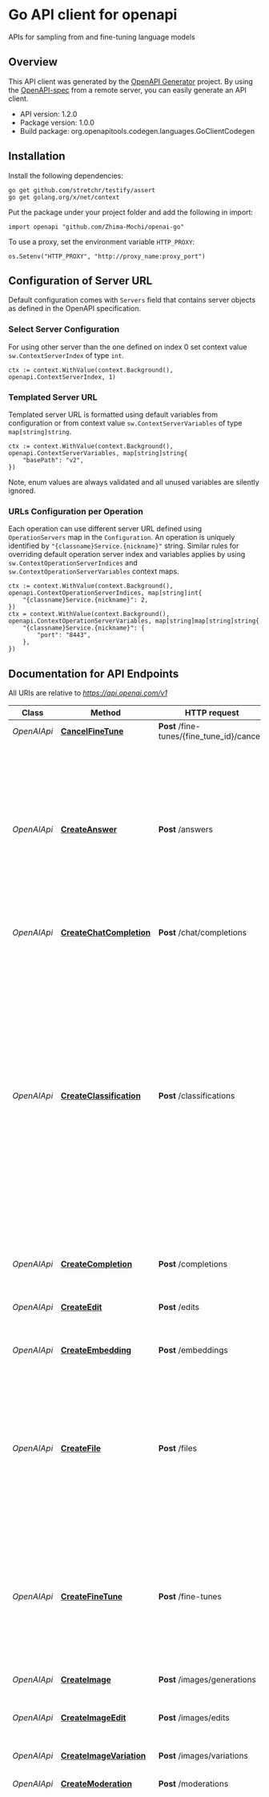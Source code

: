 # Go API client for openapi

APIs for sampling from and fine-tuning language models

## Overview
This API client was generated by the [OpenAPI Generator](https://openapi-generator.tech) project.  By using the [OpenAPI-spec](https://www.openapis.org/) from a remote server, you can easily generate an API client.

- API version: 1.2.0
- Package version: 1.0.0
- Build package: org.openapitools.codegen.languages.GoClientCodegen

## Installation

Install the following dependencies:

```shell
go get github.com/stretchr/testify/assert
go get golang.org/x/net/context
```

Put the package under your project folder and add the following in import:

```golang
import openapi "github.com/Zhima-Mochi/openai-go"
```

To use a proxy, set the environment variable `HTTP_PROXY`:

```golang
os.Setenv("HTTP_PROXY", "http://proxy_name:proxy_port")
```

## Configuration of Server URL

Default configuration comes with `Servers` field that contains server objects as defined in the OpenAPI specification.

### Select Server Configuration

For using other server than the one defined on index 0 set context value `sw.ContextServerIndex` of type `int`.

```golang
ctx := context.WithValue(context.Background(), openapi.ContextServerIndex, 1)
```

### Templated Server URL

Templated server URL is formatted using default variables from configuration or from context value `sw.ContextServerVariables` of type `map[string]string`.

```golang
ctx := context.WithValue(context.Background(), openapi.ContextServerVariables, map[string]string{
	"basePath": "v2",
})
```

Note, enum values are always validated and all unused variables are silently ignored.

### URLs Configuration per Operation

Each operation can use different server URL defined using `OperationServers` map in the `Configuration`.
An operation is uniquely identified by `"{classname}Service.{nickname}"` string.
Similar rules for overriding default operation server index and variables applies by using `sw.ContextOperationServerIndices` and `sw.ContextOperationServerVariables` context maps.

```golang
ctx := context.WithValue(context.Background(), openapi.ContextOperationServerIndices, map[string]int{
	"{classname}Service.{nickname}": 2,
})
ctx = context.WithValue(context.Background(), openapi.ContextOperationServerVariables, map[string]map[string]string{
	"{classname}Service.{nickname}": {
		"port": "8443",
	},
})
```

## Documentation for API Endpoints

All URIs are relative to *https://api.openai.com/v1*

Class | Method | HTTP request | Description
------------ | ------------- | ------------- | -------------
*OpenAIApi* | [**CancelFineTune**](docs/OpenAIApi.md#cancelfinetune) | **Post** /fine-tunes/{fine_tune_id}/cancel | Immediately cancel a fine-tune job. 
*OpenAIApi* | [**CreateAnswer**](docs/OpenAIApi.md#createanswer) | **Post** /answers | Answers the specified question using the provided documents and examples.  The endpoint first [searches](/docs/api-reference/searches) over provided documents or files to find relevant context. The relevant context is combined with the provided examples and question to create the prompt for [completion](/docs/api-reference/completions). 
*OpenAIApi* | [**CreateChatCompletion**](docs/OpenAIApi.md#createchatcompletion) | **Post** /chat/completions | Creates a completion for the chat message
*OpenAIApi* | [**CreateClassification**](docs/OpenAIApi.md#createclassification) | **Post** /classifications | Classifies the specified &#x60;query&#x60; using provided examples.  The endpoint first [searches](/docs/api-reference/searches) over the labeled examples to select the ones most relevant for the particular query. Then, the relevant examples are combined with the query to construct a prompt to produce the final label via the [completions](/docs/api-reference/completions) endpoint.  Labeled examples can be provided via an uploaded &#x60;file&#x60;, or explicitly listed in the request using the &#x60;examples&#x60; parameter for quick tests and small scale use cases. 
*OpenAIApi* | [**CreateCompletion**](docs/OpenAIApi.md#createcompletion) | **Post** /completions | Creates a completion for the provided prompt and parameters
*OpenAIApi* | [**CreateEdit**](docs/OpenAIApi.md#createedit) | **Post** /edits | Creates a new edit for the provided input, instruction, and parameters.
*OpenAIApi* | [**CreateEmbedding**](docs/OpenAIApi.md#createembedding) | **Post** /embeddings | Creates an embedding vector representing the input text.
*OpenAIApi* | [**CreateFile**](docs/OpenAIApi.md#createfile) | **Post** /files | Upload a file that contains document(s) to be used across various endpoints/features. Currently, the size of all the files uploaded by one organization can be up to 1 GB. Please contact us if you need to increase the storage limit. 
*OpenAIApi* | [**CreateFineTune**](docs/OpenAIApi.md#createfinetune) | **Post** /fine-tunes | Creates a job that fine-tunes a specified model from a given dataset.  Response includes details of the enqueued job including job status and the name of the fine-tuned models once complete.  [Learn more about Fine-tuning](/docs/guides/fine-tuning) 
*OpenAIApi* | [**CreateImage**](docs/OpenAIApi.md#createimage) | **Post** /images/generations | Creates an image given a prompt.
*OpenAIApi* | [**CreateImageEdit**](docs/OpenAIApi.md#createimageedit) | **Post** /images/edits | Creates an edited or extended image given an original image and a prompt.
*OpenAIApi* | [**CreateImageVariation**](docs/OpenAIApi.md#createimagevariation) | **Post** /images/variations | Creates a variation of a given image.
*OpenAIApi* | [**CreateModeration**](docs/OpenAIApi.md#createmoderation) | **Post** /moderations | Classifies if text violates OpenAI&#39;s Content Policy
*OpenAIApi* | [**CreateSearch**](docs/OpenAIApi.md#createsearch) | **Post** /engines/{engine_id}/search | The search endpoint computes similarity scores between provided query and documents. Documents can be passed directly to the API if there are no more than 200 of them.  To go beyond the 200 document limit, documents can be processed offline and then used for efficient retrieval at query time. When &#x60;file&#x60; is set, the search endpoint searches over all the documents in the given file and returns up to the &#x60;max_rerank&#x60; number of documents. These documents will be returned along with their search scores.  The similarity score is a positive score that usually ranges from 0 to 300 (but can sometimes go higher), where a score above 200 usually means the document is semantically similar to the query. 
*OpenAIApi* | [**CreateTranscription**](docs/OpenAIApi.md#createtranscription) | **Post** /audio/transcriptions | Transcribes audio into the input language.
*OpenAIApi* | [**CreateTranslation**](docs/OpenAIApi.md#createtranslation) | **Post** /audio/translations | Translates audio into into English.
*OpenAIApi* | [**DeleteFile**](docs/OpenAIApi.md#deletefile) | **Delete** /files/{file_id} | Delete a file.
*OpenAIApi* | [**DeleteModel**](docs/OpenAIApi.md#deletemodel) | **Delete** /models/{model} | Delete a fine-tuned model. You must have the Owner role in your organization.
*OpenAIApi* | [**DownloadFile**](docs/OpenAIApi.md#downloadfile) | **Get** /files/{file_id}/content | Returns the contents of the specified file
*OpenAIApi* | [**ListEngines**](docs/OpenAIApi.md#listengines) | **Get** /engines | Lists the currently available (non-finetuned) models, and provides basic information about each one such as the owner and availability.
*OpenAIApi* | [**ListFiles**](docs/OpenAIApi.md#listfiles) | **Get** /files | Returns a list of files that belong to the user&#39;s organization.
*OpenAIApi* | [**ListFineTuneEvents**](docs/OpenAIApi.md#listfinetuneevents) | **Get** /fine-tunes/{fine_tune_id}/events | Get fine-grained status updates for a fine-tune job. 
*OpenAIApi* | [**ListFineTunes**](docs/OpenAIApi.md#listfinetunes) | **Get** /fine-tunes | List your organization&#39;s fine-tuning jobs 
*OpenAIApi* | [**ListModels**](docs/OpenAIApi.md#listmodels) | **Get** /models | Lists the currently available models, and provides basic information about each one such as the owner and availability.
*OpenAIApi* | [**RetrieveEngine**](docs/OpenAIApi.md#retrieveengine) | **Get** /engines/{engine_id} | Retrieves a model instance, providing basic information about it such as the owner and availability.
*OpenAIApi* | [**RetrieveFile**](docs/OpenAIApi.md#retrievefile) | **Get** /files/{file_id} | Returns information about a specific file.
*OpenAIApi* | [**RetrieveFineTune**](docs/OpenAIApi.md#retrievefinetune) | **Get** /fine-tunes/{fine_tune_id} | Gets info about the fine-tune job.  [Learn more about Fine-tuning](/docs/guides/fine-tuning) 
*OpenAIApi* | [**RetrieveModel**](docs/OpenAIApi.md#retrievemodel) | **Get** /models/{model} | Retrieves a model instance, providing basic information about the model such as the owner and permissioning.


## Documentation For Models

 - [ChatCompletionRequestMessage](docs/ChatCompletionRequestMessage.md)
 - [ChatCompletionResponseMessage](docs/ChatCompletionResponseMessage.md)
 - [CreateAnswerRequest](docs/CreateAnswerRequest.md)
 - [CreateAnswerRequestStop](docs/CreateAnswerRequestStop.md)
 - [CreateAnswerResponse](docs/CreateAnswerResponse.md)
 - [CreateAnswerResponseSelectedDocumentsInner](docs/CreateAnswerResponseSelectedDocumentsInner.md)
 - [CreateChatCompletionRequest](docs/CreateChatCompletionRequest.md)
 - [CreateChatCompletionRequestStop](docs/CreateChatCompletionRequestStop.md)
 - [CreateChatCompletionResponse](docs/CreateChatCompletionResponse.md)
 - [CreateChatCompletionResponseChoicesInner](docs/CreateChatCompletionResponseChoicesInner.md)
 - [CreateClassificationRequest](docs/CreateClassificationRequest.md)
 - [CreateClassificationResponse](docs/CreateClassificationResponse.md)
 - [CreateClassificationResponseSelectedExamplesInner](docs/CreateClassificationResponseSelectedExamplesInner.md)
 - [CreateCompletionRequest](docs/CreateCompletionRequest.md)
 - [CreateCompletionRequestPrompt](docs/CreateCompletionRequestPrompt.md)
 - [CreateCompletionRequestStop](docs/CreateCompletionRequestStop.md)
 - [CreateCompletionResponse](docs/CreateCompletionResponse.md)
 - [CreateCompletionResponseChoicesInner](docs/CreateCompletionResponseChoicesInner.md)
 - [CreateCompletionResponseChoicesInnerLogprobs](docs/CreateCompletionResponseChoicesInnerLogprobs.md)
 - [CreateCompletionResponseUsage](docs/CreateCompletionResponseUsage.md)
 - [CreateEditRequest](docs/CreateEditRequest.md)
 - [CreateEditResponse](docs/CreateEditResponse.md)
 - [CreateEmbeddingRequest](docs/CreateEmbeddingRequest.md)
 - [CreateEmbeddingRequestInput](docs/CreateEmbeddingRequestInput.md)
 - [CreateEmbeddingResponse](docs/CreateEmbeddingResponse.md)
 - [CreateEmbeddingResponseDataInner](docs/CreateEmbeddingResponseDataInner.md)
 - [CreateEmbeddingResponseUsage](docs/CreateEmbeddingResponseUsage.md)
 - [CreateFineTuneRequest](docs/CreateFineTuneRequest.md)
 - [CreateImageRequest](docs/CreateImageRequest.md)
 - [CreateModerationRequest](docs/CreateModerationRequest.md)
 - [CreateModerationRequestInput](docs/CreateModerationRequestInput.md)
 - [CreateModerationResponse](docs/CreateModerationResponse.md)
 - [CreateModerationResponseResultsInner](docs/CreateModerationResponseResultsInner.md)
 - [CreateModerationResponseResultsInnerCategories](docs/CreateModerationResponseResultsInnerCategories.md)
 - [CreateModerationResponseResultsInnerCategoryScores](docs/CreateModerationResponseResultsInnerCategoryScores.md)
 - [CreateSearchRequest](docs/CreateSearchRequest.md)
 - [CreateSearchResponse](docs/CreateSearchResponse.md)
 - [CreateSearchResponseDataInner](docs/CreateSearchResponseDataInner.md)
 - [CreateTranscriptionResponse](docs/CreateTranscriptionResponse.md)
 - [CreateTranslationResponse](docs/CreateTranslationResponse.md)
 - [DeleteFileResponse](docs/DeleteFileResponse.md)
 - [DeleteModelResponse](docs/DeleteModelResponse.md)
 - [Engine](docs/Engine.md)
 - [FineTune](docs/FineTune.md)
 - [FineTuneEvent](docs/FineTuneEvent.md)
 - [ImagesResponse](docs/ImagesResponse.md)
 - [ImagesResponseDataInner](docs/ImagesResponseDataInner.md)
 - [ListEnginesResponse](docs/ListEnginesResponse.md)
 - [ListFilesResponse](docs/ListFilesResponse.md)
 - [ListFineTuneEventsResponse](docs/ListFineTuneEventsResponse.md)
 - [ListFineTunesResponse](docs/ListFineTunesResponse.md)
 - [ListModelsResponse](docs/ListModelsResponse.md)
 - [Model](docs/Model.md)
 - [OpenAIFile](docs/OpenAIFile.md)


## Documentation For Authorization

 Endpoints do not require authorization.


## Documentation for Utility Methods

Due to the fact that model structure members are all pointers, this package contains
a number of utility functions to easily obtain pointers to values of basic types.
Each of these functions takes a value of the given basic type and returns a pointer to it:

* `PtrBool`
* `PtrInt`
* `PtrInt32`
* `PtrInt64`
* `PtrFloat`
* `PtrFloat32`
* `PtrFloat64`
* `PtrString`
* `PtrTime`

## Author



